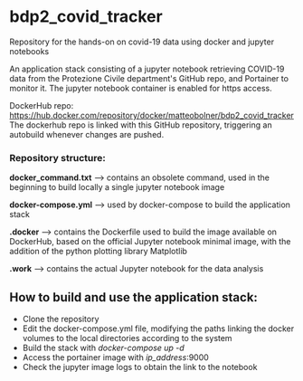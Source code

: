 # bdp2_covid_tracker
Repository for the hands-on on covid-19 data using docker and jupyter notebooks

An application stack consisting of a jupyter notebook retrieving COVID-19 data from the Protezione Civile department's GitHub repo, and Portainer to monitor it. The jupyter notebook container is enabled for https access.

DockerHub repo:
https://hub.docker.com/repository/docker/matteobolner/bdp2_covid_tracker  
The dockerhub repo is linked with this GitHub repository, triggering an autobuild whenever changes are pushed.

### Repository structure:  

**docker_command.txt** --> contains an obsolete command, used in the beginning to build locally a single jupyter notebook image  

**docker-compose.yml** --> used by docker-compose to build the application stack  

**.docker** --> contains the Dockerfile used to build the image available on DockerHub, based on the official Jupyter notebook minimal image, with the addition of the python plotting library Matplotlib

**.work** --> contains the actual Jupyter notebook for the data analysis


## How to build and use the application stack:  
- Clone the repository
- Edit the docker-compose.yml file, modifying the paths linking the docker volumes to the local directories according to the system
- Build the stack with *docker-compose up -d*
- Access the portainer image with *ip_address*:9000
- Check the jupyter image logs to obtain the link to the notebook
